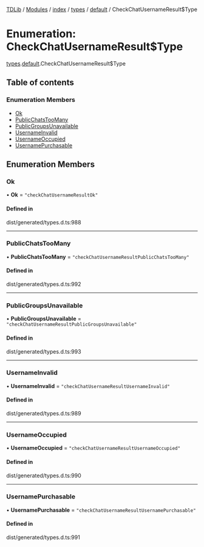 [TDLib](../README.md) / [Modules](../modules.md) / [index](../modules/index.md) / [types](../modules/index.types.md) / [default](../modules/index.types.default.md) / CheckChatUsernameResult$Type

# Enumeration: CheckChatUsernameResult$Type

[types](../modules/index.types.md).[default](../modules/index.types.default.md).CheckChatUsernameResult$Type

## Table of contents

### Enumeration Members

- [Ok](index.types.default.CheckChatUsernameResult_Type.md#ok)
- [PublicChatsTooMany](index.types.default.CheckChatUsernameResult_Type.md#publicchatstoomany)
- [PublicGroupsUnavailable](index.types.default.CheckChatUsernameResult_Type.md#publicgroupsunavailable)
- [UsernameInvalid](index.types.default.CheckChatUsernameResult_Type.md#usernameinvalid)
- [UsernameOccupied](index.types.default.CheckChatUsernameResult_Type.md#usernameoccupied)
- [UsernamePurchasable](index.types.default.CheckChatUsernameResult_Type.md#usernamepurchasable)

## Enumeration Members

### Ok

• **Ok** = ``"checkChatUsernameResultOk"``

#### Defined in

dist/generated/types.d.ts:988

___

### PublicChatsTooMany

• **PublicChatsTooMany** = ``"checkChatUsernameResultPublicChatsTooMany"``

#### Defined in

dist/generated/types.d.ts:992

___

### PublicGroupsUnavailable

• **PublicGroupsUnavailable** = ``"checkChatUsernameResultPublicGroupsUnavailable"``

#### Defined in

dist/generated/types.d.ts:993

___

### UsernameInvalid

• **UsernameInvalid** = ``"checkChatUsernameResultUsernameInvalid"``

#### Defined in

dist/generated/types.d.ts:989

___

### UsernameOccupied

• **UsernameOccupied** = ``"checkChatUsernameResultUsernameOccupied"``

#### Defined in

dist/generated/types.d.ts:990

___

### UsernamePurchasable

• **UsernamePurchasable** = ``"checkChatUsernameResultUsernamePurchasable"``

#### Defined in

dist/generated/types.d.ts:991
